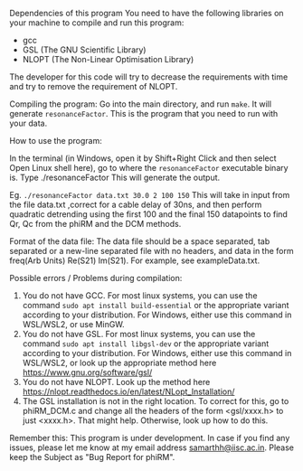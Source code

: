 Dependencies of this program
You need to have the following libraries on your machine to compile and run this program:
- gcc
- GSL (The GNU Scientific Library)
- NLOPT (The Non-Linear Optimisation Library)

The developer for this code will try to decrease the requirements with time and try to remove the requirement of NLOPT.

Compiling the program:
Go into the main directory, and run `make`. It will generate `resonanceFactor`. This is the program that you need to run with your data.

How to use the program:

In the terminal (in Windows, open it by Shift+Right Click and then  select Open Linux shell here), go to where the `resonanceFactor` executable binary is.
Type ./resonanceFactor <filename for data file> <Cable delay in ns>
This will generate the output.

Eg. `./resonanceFactor data.txt 30.0 2 100 150`
This will take in input from the file data.txt ,correct for a cable delay of 30ns, and then perform quadratic detrending using the first 100 and the final 150 datapoints to find Qr, Qc from the phiRM and the DCM methods.

Format of the data file:
The data file should be a space separated, tab separated or a new-line separated file  with no headers, and data in the form freq(Arb Units) Re(S21) Im(S21). For example, see exampleData.txt.

Possible errors / Problems during compilation:
1. You do not have GCC. For most linux systems, you can use the command `sudo apt install build-essential` or the appropriate variant according to your distribution. For Windows, either use this command in WSL/WSL2, or use MinGW.
2. You do not have GSL. For most linux systems, you can use the command `sudo apt install libgsl-dev` or the appropriate variant according to your distribution. For Windows, either use this command in WSL/WSL2, or look up the appropriate method here https://www.gnu.org/software/gsl/
3. You do not have NLOPT. Look up the method here https://nlopt.readthedocs.io/en/latest/NLopt_Installation/
4. The GSL installation is not in the right location. To correct for this, go to phiRM_DCM.c and change all the headers of the form <gsl/xxxx.h> to just <xxxx.h>. That might help. Otherwise, look up how to do this.

Remember this:
This program is under development. In case if you find any issues, please let me know at my email address samarthh@iisc.ac.in. Please keep the Subject as "Bug Report for phiRM".
